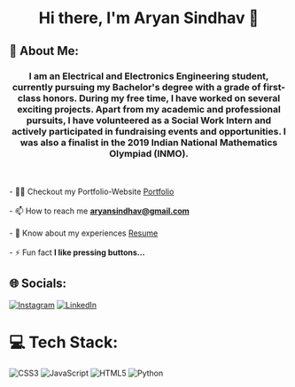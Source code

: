 <h1 align="center">Hi there, I'm Aryan Sindhav 👋</h1>
<h2 align="left">💫 About Me:</h2>
<h3 align="center">I am an Electrical and Electronics Engineering student, currently pursuing my Bachelor's degree with a grade of first-class honors. During my free time, I have worked on several exciting projects. Apart from my academic and professional pursuits, I have volunteered as a Social Work Intern and actively participated in fundraising events and opportunities. I was also a finalist in the 2019 Indian National Mathematics Olympiad (INMO).</h3>

<br><br>- 👨‍💻 Checkout my Portfolio-Website [Portfolio](https://aryan-sindhav.netlify.app/)<br><br>- 📫 How to reach me **aryansindhav@gmail.com**<br><br>- 📄 Know about my experiences [Resume](https://aryan-sindhav.netlify.app/aryan-resume.pdf)<br><br>- ⚡ Fun fact **I like pressing buttons...**


## 🌐 Socials:
[![Instagram](https://img.shields.io/badge/Instagram-%23E4405F.svg?logo=Instagram&logoColor=white)](https://instagram.com/s.aryxn) [![LinkedIn](https://img.shields.io/badge/LinkedIn-%230077B5.svg?logo=linkedin&logoColor=white)](https://linkedin.com/in/aryan-sindhav) 

# 💻 Tech Stack:
![CSS3](https://img.shields.io/badge/css3-%231572B6.svg?style=for-the-badge&logo=css3&logoColor=white) ![JavaScript](https://img.shields.io/badge/javascript-%23323330.svg?style=for-the-badge&logo=javascript&logoColor=%23F7DF1E) ![HTML5](https://img.shields.io/badge/html5-%23E34F26.svg?style=for-the-badge&logo=html5&logoColor=white) ![Python](https://img.shields.io/badge/python-3670A0?style=for-the-badge&logo=python&logoColor=ffdd54)
